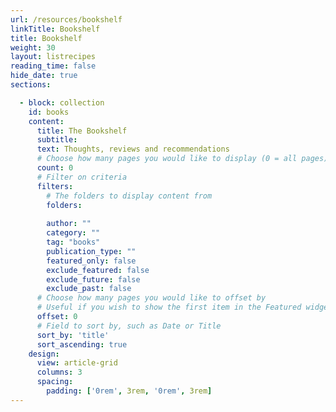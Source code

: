 ```yaml
---
url: /resources/bookshelf
linkTitle: Bookshelf
title: Bookshelf
weight: 30
layout: listrecipes
reading_time: false
hide_date: true
sections:

  - block: collection
    id: books
    content:
      title: The Bookshelf
      subtitle:
      text: Thoughts, reviews and recommendations 
      # Choose how many pages you would like to display (0 = all pages)
      count: 0
      # Filter on criteria
      filters:
        # The folders to display content from
        folders:
        
        author: ""
        category: ""
        tag: "books"
        publication_type: ""
        featured_only: false
        exclude_featured: false
        exclude_future: false
        exclude_past: false
      # Choose how many pages you would like to offset by
      # Useful if you wish to show the first item in the Featured widget
      offset: 0
      # Field to sort by, such as Date or Title
      sort_by: 'title'
      sort_ascending: true
    design:
      view: article-grid
      columns: 3
      spacing:
        padding: ['0rem', 3rem, '0rem', 3rem]
---
```


